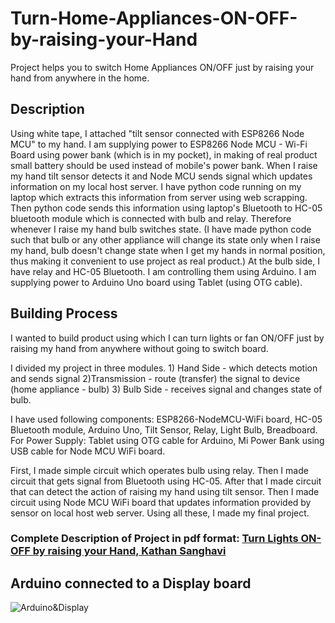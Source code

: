 # Turn-Home-Appliances-ON-OFF-by-raising-your-Hand
Project helps you to switch Home Appliances ON/OFF just by raising your hand from anywhere in the home.

## Description

Using white tape, I attached "tilt sensor connected with ESP8266 Node MCU" to my hand. I am supplying power to ESP8266 Node MCU - Wi-Fi Board using power bank (which is in my pocket), in making of real product small battery should be used instead of mobile's power bank. When I raise my hand tilt sensor detects it and Node MCU sends signal which updates information on my local host server. I have python code running on my laptop which extracts this information from server using web scrapping. Then python code sends this information using laptop's Bluetooth to HC-05 bluetooth module which is connected with bulb and relay. Therefore whenever I raise my hand bulb switches state. (I have made python code such that bulb or any other appliance will change its state only when I raise my hand, bulb doesn't change state when I get my hands in normal position, thus making it convenient to use project as real product.) At the bulb side, I have relay and HC-05 Bluetooth. I am controlling them using Arduino. I am supplying power to Arduino Uno board using Tablet (using OTG cable).

## Building Process

I wanted to build product using which I can turn lights or fan ON/OFF just by raising my hand from anywhere without going to switch board.

I divided my project in three modules. 1) Hand Side - which detects motion and sends signal 2)Transmission - route (transfer) the signal to device (home appliance - bulb) 3) Bulb Side - receives signal and changes state of bulb.

I have used following components: ESP8266-NodeMCU-WiFi board, HC-05 Bluetooth module, Arduino Uno, Tilt Sensor, Relay, Light Bulb, Breadboard. For Power Supply: Tablet using OTG cable for Arduino, Mi Power Bank using USB cable for Node MCU WiFi board.

First, I made simple circuit which operates bulb using relay. Then I made circuit that gets signal from Bluetooth using HC-05. After that I made circuit that can detect the action of raising my hand using tilt sensor. Then I made circuit using Node MCU WiFi board that updates information provided by sensor on local host web server. Using all these, I made my final project.

### Complete Description of Project in pdf format: [Turn Lights ON-OFF by raising your Hand, Kathan Sanghavi](https://drive.google.com/file/d/16UXEe-7ttPFDfy5jzpg0wnhFfegOPH4s/view?usp=sharing)

## Arduino connected to a Display board

![Arduino&Display](Arduino&Display.jpg)

